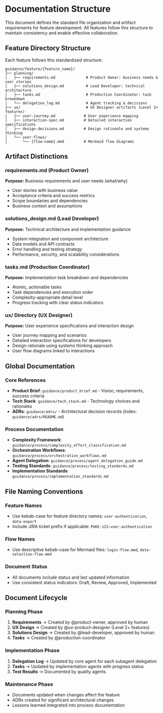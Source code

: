 # Documentation Structure

This document defines the standard file organization and artifact requirements for feature development. All features follow this structure to maintain consistency and enable effective collaboration.

## Feature Directory Structure

Each feature follows this standardized structure:

```
guidance/feature/{feature_name}/
├── planning/
│   ├── requirements.md              # Product Owner: business needs & user stories
│   ├── solutions_design.md          # Lead Developer: technical architecture
│   ├── tasks.md                     # Production Coordinator: task breakdown
│   └── delegation_log.md            # Agent tracking & decisions
├── ux/                              # UX Designer artifacts (Level 2+ features)
│   ├── user-journey.md             # User experience mapping
│   ├── interaction-spec.md         # Detailed interaction specifications
│   ├── design-decisions.md         # Design rationale and systems thinking
│   └── user-flows/
│       └── {flow-name}.mmd         # Mermaid flow diagrams
```

## Artifact Distinctions

### requirements.md (Product Owner)

**Purpose:** Business requirements and user needs (what/why)

- User stories with business value
- Acceptance criteria and success metrics
- Scope boundaries and dependencies
- Business context and assumptions

### solutions_design.md (Lead Developer)

**Purpose:** Technical architecture and implementation guidance

- System integration and component architecture
- Data models and API contracts
- Error handling and testing strategy
- Performance, security, and scalability considerations

### tasks.md (Production Coordinator)

**Purpose:** Implementation task breakdown and dependencies

- Atomic, actionable tasks
- Task dependencies and execution order
- Complexity-appropriate detail level
- Progress tracking with clear status indicators

### ux/ Directory (UX Designer)

**Purpose:** User experience specifications and interaction design

- User journey mapping and scenarios
- Detailed interaction specifications for developers
- Design rationale using systems thinking approach
- User flow diagrams linked to interactions

## Global Documentation

### Core References

- **Product Brief**: `guidance/product_brief.md` - Vision, requirements, success criteria
- **Tech Stack**: `guidance/tech_stack.md` - Technology choices and rationales
- **ADRs**: `guidance/adrs/` - Architectural decision records (index: `guidance/adrs/README.md`)

### Process Documentation

- **Complexity Framework**: `guidance/process/complexity_effort_classification.md`
- **Orchestration Workflows**: `guidance/process/orchestration_workflows.md`
- **Agent Delegation**: `guidance/process/agent_delegation_guide.md`
- **Testing Standards**: `guidance/process/testing_standards.md`
- **Implementation Standards**: `guidance/process/implementation_standards.md`

## File Naming Conventions

### Feature Names

- Use kebab-case for feature directory names: `user-authentication`, `data-export`
- Include JIRA ticket prefix if applicable: `PUKE-123-user-authentication`

### Flow Names

- Use descriptive kebab-case for Mermaid files: `login-flow.mmd`, `data-selection-flow.mmd`

### Document Status

- All documents include status and last updated information
- Use consistent status indicators: Draft, Review, Approved, Implemented

## Document Lifecycle

### Planning Phase

1. **Requirements** → Created by @product-owner, approved by human
2. **UX Design** → Created by @ux-product-designer (Level 2+ features)
3. **Solutions Design** → Created by @lead-developer, approved by human
4. **Tasks** → Created by @production-coordinator

### Implementation Phase

1. **Delegation Log** → Updated by core agent for each subagent delegation
2. **Tasks** → Updated by implementation agents with progress status
3. **Test Results** → Documented by quality agents

### Maintenance Phase

- Documents updated when changes affect the feature
- ADRs created for significant architectural changes
- Lessons learned integrated into process documentation
